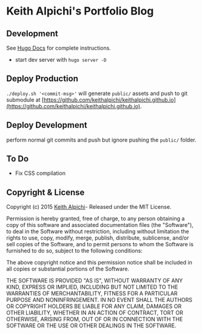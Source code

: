 # Keith Alpichi's Portfolio Blog

## Development
See [Hugo Docs](https://gohugo.io/documentation/) for complete instructions.
- start dev server with `hugo server -D`

## Deploy Production
`./deploy.sh '<commit-msg>'` will generate `public/` assets and push to git submodule at [https://github.com/keithalpichi/keithalpichi.github.io](https://github.com/keithalpichi/keithalpichi.github.io).

## Deploy Development
perform normal git commits and push but ignore pushing the `public/` folder.

## To Do
- Fix CSS compilation

## Copyright & License

Copyright (c) 2015 [Keith Alpichi](keithalpichi.com)-  Released under the MIT License.

Permission is hereby granted, free of charge, to any person obtaining a copy
of this software and associated documentation files (the "Software"), to deal
in the Software without restriction, including without limitation the rights
to use, copy, modify, merge, publish, distribute, sublicense, and/or sell
copies of the Software, and to permit persons to whom the Software is
furnished to do so, subject to the following conditions:

The above copyright notice and this permission notice shall be included in all
copies or substantial portions of the Software.

THE SOFTWARE IS PROVIDED "AS IS", WITHOUT WARRANTY OF ANY KIND, EXPRESS OR
IMPLIED, INCLUDING BUT NOT LIMITED TO THE WARRANTIES OF MERCHANTABILITY,
FITNESS FOR A PARTICULAR PURPOSE AND NONINFRINGEMENT. IN NO EVENT SHALL THE
AUTHORS OR COPYRIGHT HOLDERS BE LIABLE FOR ANY CLAIM, DAMAGES OR OTHER
LIABILITY, WHETHER IN AN ACTION OF CONTRACT, TORT OR OTHERWISE, ARISING FROM,
OUT OF OR IN CONNECTION WITH THE SOFTWARE OR THE USE OR OTHER DEALINGS IN THE
SOFTWARE.
